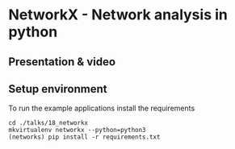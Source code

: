 # NetworkX - Network analysis in python
## Presentation & video  

## Setup environment
To run the example applications install the requirements 
```
cd ./talks/18_networkx
mkvirtualenv networkx --python=python3
(networks) pip install -r requirements.txt
```